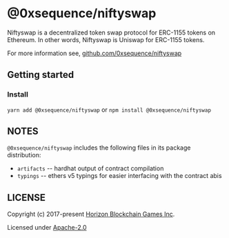 @0xsequence/niftyswap
=====================

Niftyswap is a decentralized token swap protocol for ERC-1155 tokens on Ethereum. In other words,
Niftyswap is Uniswap for ERC-1155 tokens.

For more information see, [github.com/0xsequence/niftyswap](https://github.com/0xsequence/niftyswap)


## Getting started

### Install

`yarn add @0xsequence/niftyswap` or `npm install @0xsequence/niftyswap`


## NOTES

`@0xsequence/niftyswap` includes the following files in its package distribution:

* `artifacts` -- hardhat output of contract compilation
* `typings` -- ethers v5 typings for easier interfacing with the contract abis


## LICENSE

Copyright (c) 2017-present [Horizon Blockchain Games Inc](https://horizon.io).

Licensed under [Apache-2.0](https://github.com/0xsequence/erc-1155/blob/master/LICENSE)
